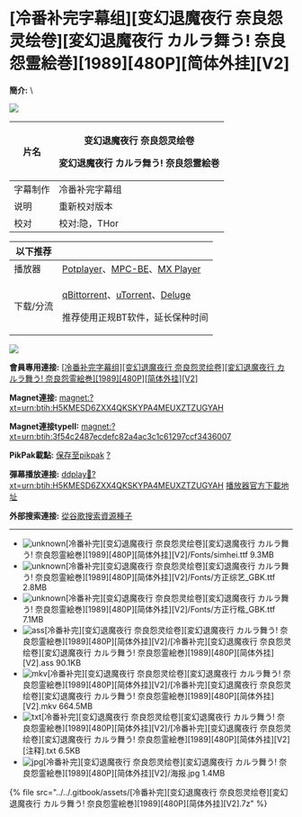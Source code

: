 # \[冷番补完字幕组]\[变幻退魔夜行 奈良怨灵绘卷]\[変幻退魔夜行 カルラ舞う! 奈良怨霊絵巻]\[1989]\[480P]\[简体外挂]\[V2]



**簡介:** \


&#x20;  ![](https://s1.ax1x.com/2018/08/04/PBINKx.jpg)

&#x20;

| 片名   | <p>变幻退魔夜行 奈良怨灵绘卷</p><p>変幻退魔夜行 カルラ舞う! 奈良怨霊絵巻</p> |
| ---- | ----------------------------------------------- |
| 字幕制作 | 冷番补完字幕组                                         |
| 说明   | 重新校对版本                                          |
| 校对   | 校对:隐，THor                                       |

&#x20;

| 以下推荐  |                                                                                                                                                                                                                                              |
| ----- | -------------------------------------------------------------------------------------------------------------------------------------------------------------------------------------------------------------------------------------------- |
| 播放器   | [Potplayer](https://potplayer.daum.net/)、[MPC-BE](https://sourceforge.net/projects/mpcbe/)、[MX Player](https://www.lanzous.com/b688551)                                                                                                      |
| 下载/分流 | <p><a href="https://github.com/c0re100/qBittorrent-Enhanced-Edition/releases">qBittorrent</a>、<a href="https://hungryxhz.lanzouu.com/iUAtd058gd4h">uTorrent</a>、<a href="https://deluge-torrent.org/">Deluge</a></p><p>推荐使用正规BT软件，延长保种时间</p> |

&#x20;

![](https://s1.ax1x.com/2022/05/13/Oy8ZGT.jpg)

**會員專用連接:** [\[冷番补完字幕组\]\[变幻退魔夜行 奈良怨灵绘卷\]\[変幻退魔夜行 カルラ舞う! 奈良怨霊絵巻\]\[1989\]\[480P\]\[简体外挂\]\[V2\]](https://dl.dmhy.org/2022/10/25/3f54c2487ecdefc82a4ac3c1c61297ccf3436007.torrent)

**Magnet連接:** [magnet:?xt=urn:btih:H5KMESD6ZXX4QKSKYPA4MEUXZTZUGYAH](https://magnet/?xt=urn:btih:H5KMESD6ZXX4QKSKYPA4MEUXZTZUGYAH\&dn=\&tr=http%3A%2F%2F104.143.10.186%3A8000%2Fannounce\&tr=udp%3A%2F%2F104.143.10.186%3A8000%2Fannounce\&tr=http%3A%2F%2Ftracker.openbittorrent.com%3A80%2Fannounce\&tr=http%3A%2F%2Ftracker3.itzmx.com%3A6961%2Fannounce\&tr=http%3A%2F%2Ftracker4.itzmx.com%3A2710%2Fannounce\&tr=http%3A%2F%2Ftracker.publicbt.com%3A80%2Fannounce\&tr=http%3A%2F%2Ftracker.prq.to%2Fannounce\&tr=http%3A%2F%2Fopen.acgtracker.com%3A1096%2Fannounce\&tr=https%3A%2F%2Ft-115.rhcloud.com%2Fonly\_for\_ylbud\&tr=http%3A%2F%2Ftracker1.itzmx.com%3A8080%2Fannounce\&tr=http%3A%2F%2Ftracker2.itzmx.com%3A6961%2Fannounce\&tr=udp%3A%2F%2Ftracker1.itzmx.com%3A8080%2Fannounce\&tr=udp%3A%2F%2Ftracker2.itzmx.com%3A6961%2Fannounce\&tr=udp%3A%2F%2Ftracker3.itzmx.com%3A6961%2Fannounce\&tr=udp%3A%2F%2Ftracker4.itzmx.com%3A2710%2Fannounce\&tr=http%3A%2F%2Fnyaa.tracker.wf%3A7777%2Fannounce)

**Magnet連接typeII:** [magnet:?xt=urn:btih:3f54c2487ecdefc82a4ac3c1c61297ccf3436007](https://magnet/?xt=urn:btih:3f54c2487ecdefc82a4ac3c1c61297ccf3436007)

**PikPak載點:** [保存至pikpak](https://drive.mypikpak.com/landing?\_\_add\_url=magnet:?xt=urn:btih:3f54c2487ecdefc82a4ac3c1c61297ccf3436007&\_\_source=dmhy&\_\_campaign=detail\&login=oauth) [?](https://www.mypikpak.com/)

**彈幕播放連接:** [ddplay:magnet:?xt=urn:btih:H5KMESD6ZXX4QKSKYPA4MEUXZTZUGYAH](ddplay:magnet:?xt=urn:btih:H5KMESD6ZXX4QKSKYPA4MEUXZTZUGYAH\&dn=\&tr=http%3A%2F%2F104.143.10.186%3A8000%2Fannounce\&tr=udp%3A%2F%2F104.143.10.186%3A8000%2Fannounce\&tr=http%3A%2F%2Ftracker.openbittorrent.com%3A80%2Fannounce\&tr=http%3A%2F%2Ftracker3.itzmx.com%3A6961%2Fannounce\&tr=http%3A%2F%2Ftracker4.itzmx.com%3A2710%2Fannounce\&tr=http%3A%2F%2Ftracker.publicbt.com%3A80%2Fannounce\&tr=http%3A%2F%2Ftracker.prq.to%2Fannounce\&tr=http%3A%2F%2Fopen.acgtracker.com%3A1096%2Fannounce\&tr=https%3A%2F%2Ft-115.rhcloud.com%2Fonly\_for\_ylbud\&tr=http%3A%2F%2Ftracker1.itzmx.com%3A8080%2Fannounce\&tr=http%3A%2F%2Ftracker2.itzmx.com%3A6961%2Fannounce\&tr=udp%3A%2F%2Ftracker1.itzmx.com%3A8080%2Fannounce\&tr=udp%3A%2F%2Ftracker2.itzmx.com%3A6961%2Fannounce\&tr=udp%3A%2F%2Ftracker3.itzmx.com%3A6961%2Fannounce\&tr=udp%3A%2F%2Ftracker4.itzmx.com%3A2710%2Fannounce\&tr=http%3A%2F%2Fnyaa.tracker.wf%3A7777%2Fannounce) [播放器官方下載地址](http://www.dandanplay.com/?from=dmhy)

**外部搜索連接:** [從谷歌搜索資源種子](https://www.google.com/search?oe=utf-8\&q=3f54c2487ecdefc82a4ac3c1c61297ccf3436007)

***

* ![unknown](https://share.dmhy.org/images/icon/unknown.gif)\[冷番补完]\[变幻退魔夜行 奈良怨灵绘卷]\[変幻退魔夜行 カルラ舞う! 奈良怨霊絵巻]\[1989]\[480P]\[简体外挂]\[V2]/Fonts/simhei.ttf 9.3MB
* ![unknown](https://share.dmhy.org/images/icon/unknown.gif)\[冷番补完]\[变幻退魔夜行 奈良怨灵绘卷]\[変幻退魔夜行 カルラ舞う! 奈良怨霊絵巻]\[1989]\[480P]\[简体外挂]\[V2]/Fonts/方正综艺\_GBK.ttf 2.8MB
* ![unknown](https://share.dmhy.org/images/icon/unknown.gif)\[冷番补完]\[变幻退魔夜行 奈良怨灵绘卷]\[変幻退魔夜行 カルラ舞う! 奈良怨霊絵巻]\[1989]\[480P]\[简体外挂]\[V2]/Fonts/方正行楷\_GBK.ttf 7.1MB
* ![ass](https://share.dmhy.org/images/icon/ass.gif)\[冷番补完]\[变幻退魔夜行 奈良怨灵绘卷]\[変幻退魔夜行 カルラ舞う! 奈良怨霊絵巻]\[1989]\[480P]\[简体外挂]\[V2]/\[冷番补完]\[变幻退魔夜行 奈良怨灵绘卷]\[変幻退魔夜行 カルラ舞う! 奈良怨霊絵巻]\[1989]\[480P]\[简体外挂]\[V2].ass 90.1KB
* ![mkv](https://share.dmhy.org/images/icon/mkv.gif)\[冷番补完]\[变幻退魔夜行 奈良怨灵绘卷]\[変幻退魔夜行 カルラ舞う! 奈良怨霊絵巻]\[1989]\[480P]\[简体外挂]\[V2]/\[冷番补完]\[变幻退魔夜行 奈良怨灵绘卷]\[変幻退魔夜行 カルラ舞う! 奈良怨霊絵巻]\[1989]\[480P]\[简体外挂]\[V2].mkv 664.5MB
* ![txt](https://share.dmhy.org/images/icon/txt.gif)\[冷番补完]\[变幻退魔夜行 奈良怨灵绘卷]\[変幻退魔夜行 カルラ舞う! 奈良怨霊絵巻]\[1989]\[480P]\[简体外挂]\[V2]/\[冷番补完]\[变幻退魔夜行 奈良怨灵绘卷]\[変幻退魔夜行 カルラ舞う! 奈良怨霊絵巻]\[1989]\[480P]\[简体外挂]\[V2]\[注释].txt 6.5KB
* ![jpg](https://share.dmhy.org/images/icon/jpg.gif)\[冷番补完]\[变幻退魔夜行 奈良怨灵绘卷]\[変幻退魔夜行 カルラ舞う! 奈良怨霊絵巻]\[1989]\[480P]\[简体外挂]\[V2]/海报.jpg 1.4MB

{% file src="../../.gitbook/assets/[冷番补完][变幻退魔夜行 奈良怨灵绘卷][変幻退魔夜行 カルラ舞う! 奈良怨霊絵巻][1989][480P][简体外挂][V2].7z" %}
